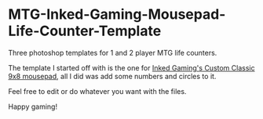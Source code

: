 # MTG-Inked-Gaming-Mousepad-Life-Counter-Template
Three photoshop templates for 1 and 2 player MTG life counters.

The template I started off with is the one for [Inked Gaming's Custom Classic 9x8 mousepad](https://www.inkedgaming.com/products/custom-mousepad), all I did was add some numbers and circles to it.

Feel free to edit or do whatever you want with the files.

Happy gaming!
